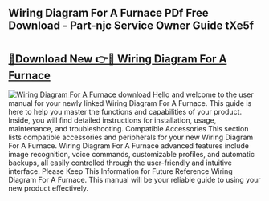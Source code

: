 ## Wiring Diagram For A Furnace PDf Free Download - Part-njc Service Owner Guide tXe5f

# <h2><a href="http://dfpemhu.blite.top/?on=Wiring+Diagram+For+A+Furnace">🔗Download New 👉🔴 Wiring Diagram For A Furnace</a></h2>

[![Wiring Diagram For A Furnace download](https://i.imgur.com/lujVjoI.png)](http://dfpemhu.blite.top/?on=Wiring+Diagram+For+A+Furnace)
Hello and welcome to the user manual for your newly linked Wiring Diagram For A Furnace. This guide is here to help you master the functions and capabilities of your product. Inside, you will find detailed instructions for installation, usage, maintenance, and troubleshooting. Compatible Accessories This section lists compatible accessories and peripherals for your new Wiring Diagram For A Furnace. Wiring Diagram For A Furnace advanced features include image recognition, voice commands, customizable profiles, and automatic backups, all easily controlled through the user-friendly and intuitive interface. Please Keep This Information for Future Reference Wiring Diagram For A Furnace. This manual will be your reliable guide to using your new product effectively.
